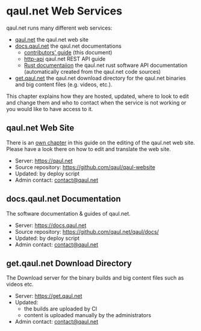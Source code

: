 # qaul.net Web Services

qaul.net runs many different web services:

* [qaul.net](https://qaul.net) the qaul.net web site
* [docs.qaul.net](https://docs.qaul.net) the qaul.net documentations
  * [contributors' guide](https://docs.qaul.net/contributors) (this document)
  * [http-api](https://docs.qaul.net/http-api) qaul.net REST API guide
  * [Rust documentaiion](https://docs.qaul.net/api) the qaul.net rust software API documentation (automatically created from the qaul.net code sources)
* [get.qaul.net](https://get.qaul.net) the qaul.net download directory for the qaul.net binaries and big content files (e.g. videos, etc.).

This chapter explains how they are hosted, updated, where to look to edit and change them and who to contact when the service is not working or you would like to have access to it.


## qaul.net Web Site

There is an [own chapter] in this guide on the editing of the qaul.net web site.
Please have a look there on how to edit and translate the web site.

* Server: https://qaul.net
* Source repository: https://github.com/qaul/qaul-website
* Updated: by deploy script
* Admin contact: contact@qaul.net

[own chapter]: /web-site


## docs.qaul.net Documentation

The software documentation & guides of qaul.net.

* Server: https://docs.qaul.net
* Source repository: https://github.com/qaul.net/qaul/docs/
* Updated: by deploy script
* Admin contact: contact@qaul.net


## get.qaul.net Download Directory

The Download server for the binary builds and big content files such as videos etc.

* Server: https://get.qaul.net
* Updated:
  * the builds are uploaded by CI
  * content is uploaded manually by the administrators
* Admin contact: contact@qaul.net
